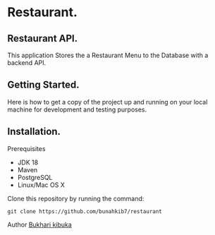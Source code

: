 # Restaurant.

## Restaurant API.

This application Stores the a Restaurant Menu to the Database with a backend API.

## Getting Started.
Here is how to get a copy of the project up and running on your local machine for development and testing purposes.

## Installation.

Prerequisites
- JDK 18
- Maven
- PostgreSQL
- Linux/Mac OS X




Clone this repository by running the command:
```
git clone https://github.com/bunahkib7/restaurant
```

Author [Bukhari kibuka](https://www.linkedin.com/in/bukhari-bin-mahmoud-kibuka-00aab01b4/)
